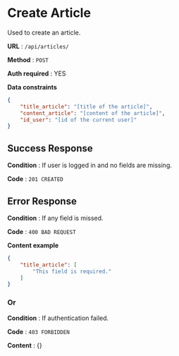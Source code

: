 # Create Article

Used to create an article.

**URL** : `/api/articles/`

**Method** : `POST`

**Auth required** : YES

**Data constraints**

```json
{
    "title_article": "[title of the article]",
    "content_article": "[content of the article]",
    "id_user": "[id of the current user]"
}
```

## Success Response

**Condition** : If user is logged in and no fields are missing.

**Code** : `201 CREATED`

## Error Response

**Condition** : If any field is missed.

**Code** : `400 BAD REQUEST`

**Content example**

```json
{
    "title_article": [
        "This field is required."
    ]
}
```
### Or

**Condition** : If authentication failed.

**Code** : `403 FORBIDDEN`

**Content** : {}
